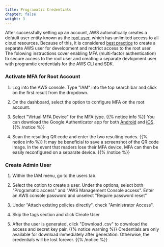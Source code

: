 ```yaml
---
title: Programatic Credentials
chapter: false
weight: 3
---
```


After successfully setting up an account, AWS automatically creates a default user entity known as the [root user](https://docs.aws.amazon.com/IAM/latest/UserGuide/id_root-user.html), 
which has unlimited access to all cloud resources. Because of this, it is considered [best practice](https://docs.aws.amazon.com/IAM/latest/UserGuide/best-practices.html#lock-away-credentials) to create a separate 
AWS user for development and rectrict access to the root user. The folowing instructions cover enabling MFA 
(multi-factor authentication) to secure access to the root user and creating a separate devlopment user with 
programtic credentials for the AWS CLI and SDK.

### Activate MFA for Root Account

1. Log into the AWS console. Type "IAM" into the top search bar and click on the first result from the dropdown.

2. On the dashboard, select the option to configure MFA on the root account.

3. Select "Virtual MFA Device" for the MFA type.
{{% notice info %}}
You can download the Google Authenticator app for 
both [Android](https://play.google.com/store/apps/details?id=com.google.android.apps.authenticator2&hl=en_US&gl=US) and 
[iOS](https://apps.apple.com/us/app/google-authenticator/id388497605). 
{{% /notice %}}

4. Scan the resulting QR code and enter the two resulting codes.
{{% notice info %}}
It may be beneficial to save a screenshot of the QR code image. In the event that readers lose their MFA device,
MFA can then be easily reconfigured on a separate device.
{{% /notice %}}

### Create Admin User

1. Within the IAM menu, go to the users tab.

2. Select the option to create a user. Under the options, select both "Programatic access" and "AWS Management Console access". Enter an AWS console password and unselect "Require password reset"

3. Under "Attach existing policies directly", check "Aministrator Access".

4. Skip the tags section and click Create User

5. After the user is generated, click "Download .csv" to download the access and secret key pair.
{{% notice warning %}}
Credentials are only available for download immediately after generation. Otherwise, the credentials will be lost forever.
{{% /notice %}}